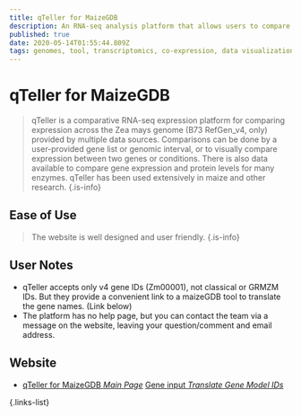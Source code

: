 ```yaml
---
title: qTeller for MaizeGDB
description: An RNA-seq analysis platform that allows users to compare expression across multiple data sources by genomic intervals or user-specified genes, and to visually compare expression between samples or two genes.
published: true
date: 2020-05-14T01:55:44.809Z
tags: genomes, tool, transcriptomics, co-expression, data visualization, protein, gene expression, proteomics, eukaryota
---
```


# qTeller for MaizeGDB

> qTeller is a comparative RNA-seq expression platform for comparing expression across the Zea mays genome (B73 RefGen_v4, only) provided by multiple data sources. Comparisons can be done by a user-provided gene list or genomic interval, or to visually compare expression between two genes or conditions. There is also data available to compare gene expression and protein levels for many enzymes. qTeller has been used extensively in maize and other research.
{.is-info}

## Ease of Use

> The website is well designed and user friendly.
{.is-info}

## User Notes

- qTeller accepts only v4 gene IDs (Zm00001), not classical or GRMZM IDs. But they provide a convenient link to a maizeGDB tool to translate the gene names. (Link below)
- The platform has no help page, but you can contact the team via a message on the website, leaving your question/comment and email address. 
## Website
- [qTeller for MaizeGDB *Main Page*](https://qteller.maizegdb.org/)
 [Gene input *Translate Gene Model IDs*](https://www.maizegdb.org/gene_center/gene#translate)
 
{.links-list}

